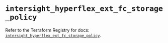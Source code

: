 # `intersight_hyperflex_ext_fc_storage_policy`

Refer to the Terraform Registry for docs: [`intersight_hyperflex_ext_fc_storage_policy`](https://registry.terraform.io/providers/ciscodevnet/intersight/1.0.71/docs/resources/hyperflex_ext_fc_storage_policy).
